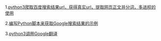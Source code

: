 1.[python3爬取百度搜索结果url，获得真实url，提取网页正文并分词，多进程的使用](https://blog.csdn.net/u012249992/article/details/79525396)

2.[编写Python脚本来获取Google搜索结果的示例](https://blog.csdn.net/junli_chen/article/details/52243987)

3.[python3调用Google翻译](https://blog.csdn.net/Johline/article/details/72528941)






